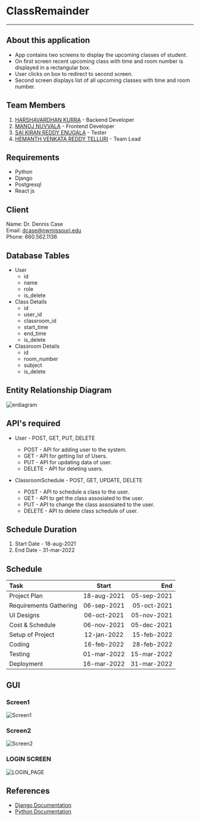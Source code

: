 # ClassRemainder
---
## **About this application**
- App contains two screens to display the upcoming classes of student.
- On first screen recent upcoming class with time and room number is displayed in a rectangular box.
- User clicks on box to redirect to second screen.
- Second screen displays list of all upcoming classes with time and room number.

## **Team Members**
1. [HARSHAVARDHAN KURRA](https://github.com/harshakurra123) - Backend Developer
2. [MANOJ NUVVALA](https://github.com/manojnuvvala) - Frontend Developer
3. [SAI KIRAN REDDY ENUGALA](https://github.com/saikiranreddyenugala) - Tester
4. [HEMANTH VENKATA REDDY TELLURI](https://github.com/hemanth8056) - Team Lead

## Requirements
- Python
- Django
- Postgresql
- React js

## Client
Name: Dr. Dennis Case <br>
Email: dcase@nwmissouri.edu <br>
Phone: 660.562.1136 <br>

## Database Tables
- User
  - id
  - name
  - role
  - is_delete
- Class Details
  - id
  - user_id
  - classroom_id
  - start_time
  - end_time
  - is_delete
- Classroom Details
  - id
  - room_number
  - subject
  - is_delete

## Entity Relationship Diagram
![erdiagram](images/erdiagram.png)

## API's required
- User - POST, GET, PUT, DELETE
  - POST - API for adding user to the system.
  - GET - API for getting list of Users.
  - PUT - API for updating data of user.
  - DELETE - API for deleting users.

- ClassroomSchedule - POST, GET, UPDATE, DELETE
  - POST - API to schedule a class to the user.
  - GET - API to get the class assosiated to the user.
  - PUT - API to change the class assosiated to the user.
  - DELETE - API to delete class schedule of user.
 
## Schedule Duration
1. Start Date - 18-aug-2021
2. End Date - 31-mar-2022

## Schedule
| Task | Start | End |
| :--- | :----: | ---: |
| Project Plan | 18-aug-2021 | 05-sep-2021 |
| Requirements Gathering | 06-sep-2021 | 05-oct-2021 |
| UI Designs | 06-oct-2021 | 05-nov-2021 |
| Cost & Schedule | 06-nov-2021 | 05-dec-2021 |
| Setup of Project | 12-jan-2022 | 15-feb-2022 |
| Coding | 16-feb-2022 | 28-feb-2022 |
| Testing | 01-mar-2022 | 15-mar-2022 |
| Deployment | 16-mar-2022 | 31-mar-2022 |


## GUI
  ### Screen1
  ![Screen1](images/Screen1.jpg)
  ### Screen2
  ![Screen2](images/Screen2.jpg)
  ### LOGIN SCREEN  
  ![LOGIN_PAGE](images/loginwithlogo.jpg)
  
 
## References
- [Django Documentation](https://docs.djangoproject.com/en/3.2/)
- [Python Documentation](https://docs.python.org/3/tutorial/)
